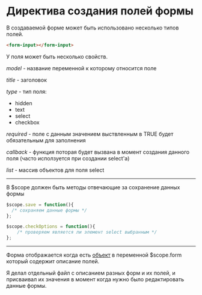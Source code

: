 # Директива создания полей формы

В создаваемой форме может быть использовано несколько типов полей.

```html
<form-input></form-input>
```


У поля может быть несколько свойств.

*model* - название переменной к которому относится поле

*title* - заголовок

*type* - тип поля:

* hidden
* text
* select
* checkbox

*required* - поле с данным значением выствленным в TRUE будет обязательным для заполнения

*callback* - функция поторая будет вызвана в момент создания данного поля (часто исползуется при создании select'a)

*list* - массив объектов для поля select

---

В $scope должен быть методы отвечающие за сохранение данных формы

```js
$scope.save = function(){
  /* сохраняем данные формы */
};

```

```js
$scope.checkOptions = function(){
    /* проверяем является ли элемент select выбранным */
};
```

---


Форма отображается когда есть [объект](./form-src.js) в переменной $scope.form который содержит описание полей.

Я делал отдельный файл с описанием разных форм и их полей, и присваивал их значения в момент когда нужно было редактировать данные формы.




